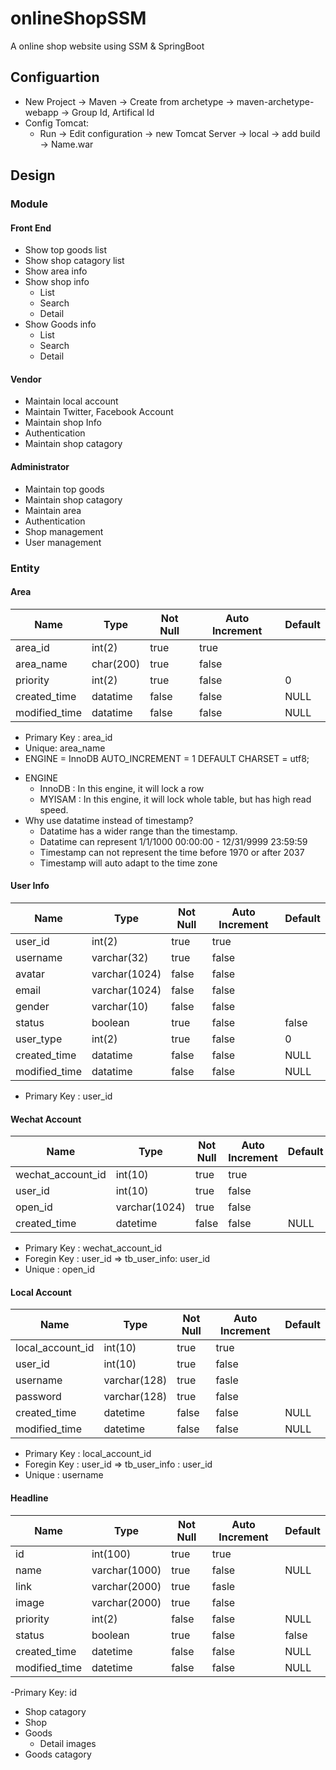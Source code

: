 # onlineShopSSM
A online shop website using SSM &amp; SpringBoot


## Configuartion
- New Project -> Maven -> Create from archetype -> maven-archetype-webapp -> Group Id, Artifical Id
- Config Tomcat:
  - Run -> Edit configuration -> new Tomcat Server -> local -> add build -> Name.war

## Design
### Module
#### Front End
- Show top goods list
- Show shop catagory list
- Show area info
- Show shop info
  - List
  - Search
  - Detail
- Show Goods info
  - List
  - Search
  - Detail
  
#### Vendor
- Maintain local account
- Maintain Twitter, Facebook Account
- Maintain shop Info
- Authentication
- Maintain shop catagory

#### Administrator
- Maintain top goods
- Maintain shop catagory
- Maintain area
- Authentication
- Shop management
- User management
### Entity
#### Area

| Name        | Type    | Not Null | Auto Increment| Default|
|-------------|---------|----------|----------------|--------|
|area_id      |int(2)   |  true    | true           |        |
|area_name    |char(200)|  true    | false          |        |
|priority     |int(2)   |  true    | false          | 0      |
|created_time |datatime |  false   | false          | NULL   |
|modified_time|datatime |  false   | false          | NULL   |

 - Primary Key : area_id
 - Unique: area_name
 - ENGINE = InnoDB AUTO_INCREMENT = 1 DEFAULT CHARSET = utf8;
 * ENGINE
   + InnoDB : In this engine, it will lock a row
   + MYISAM : In this engine, it will lock whole table, but has high read speed.
 * Why use datatime instead of timestamp?
   + Datatime has a wider range than the timestamp. 
   + Datatime can represent 1/1/1000 00:00:00 - 12/31/9999 23:59:59 
   + Timestamp can not represent the time before 1970 or after 2037
   + Timestamp will auto adapt to the time zone
#### User Info

| Name        | Type        | Not Null | Auto Increment | Default|
|-------------|-------------|----------|----------------|--------|
|user_id      |int(2)       |  true    | true           |        |
|username     |varchar(32)  |  true    | false          |        |
|avatar       |varchar(1024)|  false   | false          |        |
|email        |varchar(1024)|  false   | false          |        |
|gender       |varchar(10)  |  false   | false          |        |
|status       |boolean      |  true    | false          | false  |
|user_type    |int(2)       |  true    | false          | 0      |
|created_time |datatime     |  false   | false          | NULL   |
|modified_time|datatime     |  false   | false          | NULL   |

- Primary Key : user_id
#### Wechat Account

|     Name        | Type         | Not Null | Auto Increment | Default|
|-----------------|--------------|----------|----------------|--------|
|wechat_account_id| int(10)      |  true    | true           |        |
|user_id          | int(10)      |  true    | false          |        |
|open_id          | varchar(1024)|  true    | false          |        |
|created_time     | datetime     |  false   | false          | NULL   |

  - Primary Key : wechat_account_id
  - Foregin Key : user_id => tb_user_info: user_id
  - Unique : open_id
#### Local Account

|     Name        | Type         | Not Null | Auto Increment | Default|
|-----------------|--------------|----------|----------------|--------|
|local_account_id | int(10)      |  true    | true           |        |
|user_id          | int(10)      |  true    | false          |        |
|username         | varchar(128) |  true    | fasle          |        |
|password         | varchar(128) |  true    | false          |        |
|created_time     | datetime     |  false   | false          | NULL   |
|modified_time    | datetime     |  false   | false          | NULL   |

  - Primary Key : local_account_id
  - Foregin Key : user_id => tb_user_info : user_id
  - Unique : username
  

#### Headline

|     Name        | Type         | Not Null | Auto Increment | Default|
|-----------------|--------------|----------|----------------|--------|
|id               | int(100)     |  true    | true           |        |
|name             | varchar(1000)|  true    | false          | NULL   |
|link             | varchar(2000)|  true    | fasle          |        |
|image            | varchar(2000)|  true    | false          |        |
|priority         | int(2)       |  false   | false          | NULL   |
|status           | boolean      |  true    | false          | false  |
|created_time     | datetime     |  false   | false          | NULL   |
|modified_time    | datetime     |  false   | false          | NULL   |

  -Primary Key: id
  
- Shop catagory
- Shop
- Goods
  - Detail images
- Goods catagory
